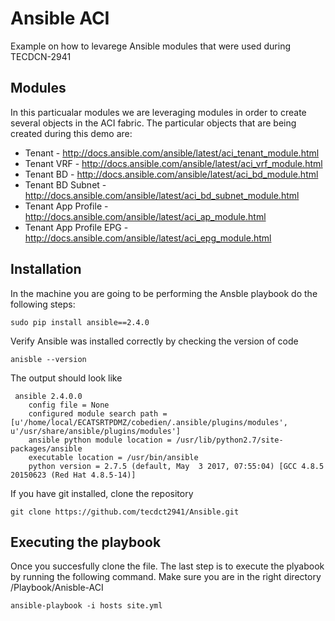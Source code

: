 
# Ansible ACI

Example on how to levarege Ansible modules that were used during TECDCN-2941

## Modules

In this particualar modules we are leveraging modules in order to create several objects in the ACI fabric. The particular objects that are being created during this demo are:

* Tenant - http://docs.ansible.com/ansible/latest/aci_tenant_module.html
* Tenant VRF - http://docs.ansible.com/ansible/latest/aci_vrf_module.html
* Tenant BD - http://docs.ansible.com/ansible/latest/aci_bd_module.html
* Tenant BD Subnet - http://docs.ansible.com/ansible/latest/aci_bd_subnet_module.html
* Tenant App Profile - http://docs.ansible.com/ansible/latest/aci_ap_module.html
* Tenant App Profile EPG - http://docs.ansible.com/ansible/latest/aci_epg_module.html

## Installation

In the machine you are going to be performing the Ansble playbook do the following steps:

    sudo pip install ansible==2.4.0
    
Verify Ansible was installed correctly by checking the version of code

    anisble --version
 
 The output should look like 
 
     ansible 2.4.0.0
        config file = None
        configured module search path = [u'/home/local/ECATSRTPDMZ/cobedien/.ansible/plugins/modules', u'/usr/share/ansible/plugins/modules']
        ansible python module location = /usr/lib/python2.7/site-packages/ansible
        executable location = /usr/bin/ansible
        python version = 2.7.5 (default, May  3 2017, 07:55:04) [GCC 4.8.5 20150623 (Red Hat 4.8.5-14)]
 
  
If you have git installed, clone the repository

    git clone https://github.com/tecdct2941/Ansible.git
  
## Executing the playbook

Once you succesfully clone the file. The last step is to execute the plyabook by running the following command. Make sure you are in the right directory /Playbook/Anisble-ACI

    ansible-playbook -i hosts site.yml

